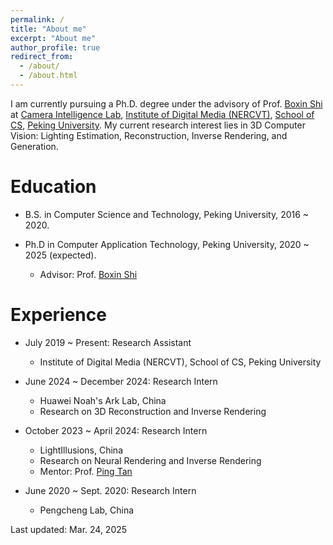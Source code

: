 ```yaml
---
permalink: /
title: "About me"
excerpt: "About me"
author_profile: true
redirect_from: 
  - /about/
  - /about.html
---
```


I am currently pursuing a Ph.D. degree under the advisory of Prof. [Boxin Shi](https://camera.pku.edu.cn/team) at [Camera Intelligence Lab](https://camera.pku.edu.cn), [Institute of Digital Media (NERCVT)](https://idm.pku.edu.cn), [School of CS](https://cs.pku.edu.cn), [Peking University](https://www.pku.edu.cn). My current research interest lies in 3D Computer Vision: Lighting Estimation, Reconstruction, Inverse Rendering, and Generation.

Education
======
* B.S. in Computer Science and Technology, Peking University, 2016 ~ 2020.

* Ph.D in Computer Application Technology, Peking University, 2020 ~ 2025 (expected).
  * Advisor: Prof. [Boxin Shi](https://camera.pku.edu.cn/team)

Experience
======
* July 2019 ~ Present: Research Assistant
  * Institute of Digital Media (NERCVT), School of CS, Peking University

* June 2024 ~ December 2024: Research Intern
  * Huawei Noah's Ark Lab, China
  * Research on 3D Reconstruction and Inverse Rendering

* October 2023 ~ April 2024: Research Intern
  * LightIllusions, China
  * Research on Neural Rendering and Inverse Rendering
  * Mentor: Prof. [Ping Tan](https://ece.hkust.edu.hk/pingtan)

* June 2020 ~ Sept. 2020: Research Intern 
  * Pengcheng Lab, China

Last updated: Mar. 24, 2025